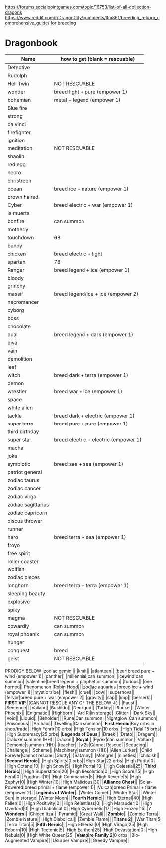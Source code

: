 https://forums.socialpointgames.com/topic/16753/list-of-all-collection-dragons 
https://www.reddit.com/r/DragonCity/comments/ltm861/breeding_reborn_comprehensive_guide/ for breeding
# Dragonbook

| Name| how to get (blank = rescuable) |
| --- |  --- | 
|Detective||
|Rudolph||
|Hell Twin|NOT RESCUABLE|
|wonder|breed light + pure (empower 1)|
|bohemian|metal + legend (empower 1)|
|Blue fire||
|strong||
|da vinci||
|firefighter||
|ignition||
|meditation|NOT RESCUABLE|
|shaolin||
|red egg||
|necro||
|christreen||
|ocean|breed ice + nature (empower 1)|
|brown haired||
|Cyber|breed electric + war (empower 1)|
|la muerta||
|bonfire|can summon|
|motherly||
|touchdown|68|
|bunny||
|chicken|breed electric + light|
|spartan|78|
|Ranger|breed legend + ice (empower 1)|
|bloody||
|grinchy||
|massif|breed legend/ice + ice (empower 2)|
|necromancer||
|cyborg||
|boss||
|chocolate||
|dual|breed legend + dark (empower 1)|
|diva||
|vain||
|demolition||
|leaf||
|witch|breed dark + terra (empower 1)|
|demon||
|wrestler|breed war + ice (empower 1)|
|space||
|white alien||
|tackle|breed dark + electric (empower 1)|
|super terra|breed pure + pure (empower 1)|
|third birthday||
|super star|breed electric + electric (empower 1)|
|macha||
|joke||
|symbiotic|breed sea + sea (empower 1)|
|patriot general||
|zodiac taurus||
|zodiac cancer||
|zodiac virgo||
|zodiac sagittarius||
|zodiac capricorn||
|discus thrower||
|runner||
|hero|breed terra + sea (empower 1)|
|froyo||
|free spirit||
|roller coaster||
|wolfish||
|zodiac pisces||
|longhorn|breed terra + terra (empower 1)|
|sleeping beauty||
|explosive||
|spiky||
|magma|NOT RESCUABLE|
|cowardly|can summon|
|royal phoenix|can summon|
|hunger||
|conquest|breed|
|geist|NOT RESCUABLE|
PRODIGY BELOW
|zodiac gemini||
|krait||
|atlantean||
|bear|breed pure + wind (empower 1)|
|panther||
|millennial|can summon|
|icewind|can summon|
|valentine|breed legend + prophet or summon|
|furious||
|one horned||
Phenomenon
|Robin Hood||
|zodiac aquarius |breed ice + wind (empower 1)|
|mystic tribe||
|flesh||
|cruel||
|cow||
|supernova||
|fervor|breed pure + war (empower 2)|
|gravity||
|sap||
|imp||
|berserk||
**FIRST VIP** |(CANNOT RESCUE ANY OF THE BELOW &#8595;) |
|Faust||
|Sentence||
|Valiant||
|Bushido||
|Demigod||
|Turkey||
|Rocket||
|Winter Phoenix||
|Enigmatic||
|Highborn||
|Ard Ri|in storage|
|Glitter||
|Dark Sky||
|Void||
|Liquid||
|Beholder||
|Rune|Can summon|
|Nightglow|Can summon|
|Poisonous||
|Archaic||
|Dwelling|Can summon|
|**First Heroic**|Buy orbs in shop/trade|
|High Fenrir|10 orbs|
|High Tension|10 orbs|
|High Tidal|15 orbs|
|High Supremacy|25 orbs|
|**Legends of Deus**||
|Draek||
|Drato||
|Dragem||
|Draluxe|summon (HH)|
|Dracon||
|**Royal**||
|Pyrex|can summon|
|Voltaix||
|Demonic|summon (HH)|
|teacher||
|w2s|Cannot Rescue|
|Seducing||
|Challenge||
|Scheme||
|Machinery|summon (HH)|
|Alien Lurker||
|Child Forever|Cannot rescue|
|Glutty||
|Satanny||
|Mongrel||
|nineties||
|childish||
|**Second Heroic**||
|High Spirits|0 orbs|
|High Star|22 orbs|
|High Purity|0|
|High Octane|10|
|High Snow|5|
|High Portal|10|
|High Celestial|25|
|**Third Heroic**||
|High Superstition|20|
|High Resolution|0|
|High Score|15|
|High Feral|0|
|Yggdrasil|10|
|High Commander|5|
|High Reverie|5|
|High Zephyr|0|
|High Winter|10|
|High Malicious|30|
|**Alliance Chest**||
|Solar-Powered|breed primal + flame (empower 1)|
|Vulcan|breed Primal + flame (empower 2)|
|**Legends of Winter**||
|Winter Comet||
|Winter Star||
|Winter Sun| in storage|
|Winter Moon||
|**Fourth Heroic**||
|High Eternal|40|
|High Fallen|0|
|High Positivity|0|
|High Relentless|0|
|High Marauder|0|
|High Overlord|0|
|High Diabolical|0|
|High Cybernetic|17|
|High Frozen|15|
|**7 Wonders**||
|Chicen Itza||
|Pyramid||
|Great Wall||
|**Zombie**||
|Zombie Terra||
|Zombie Nature||
|High Diabolical||
|Zombie Flame||
|**Titans 2**||
|War Titan|5|
|Terra Titan|5|
|**Fifth Heroic**||
|High Ethereal|0|
|High Virago|25|
|High Reborn|10|
|High Tectonic|5|
|High Earthen|25|
|High Devastation|0|
|High Nebula|0|
|High White Queen|25|
|**Vampire Family 2**|0 orbs|
|Bio-Augmented Vampire||
|Usurper Vampire||
|Greedy Vampire||



